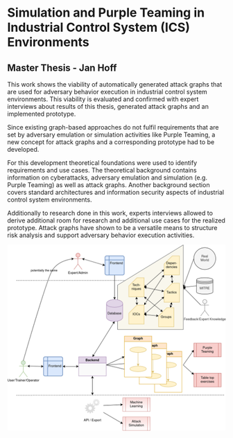 # Simulation and Purple Teaming in Industrial Control System (ICS) Environments
## Master Thesis - Jan Hoff

This work shows the viability of automatically generated attack graphs that are used for adversary behavior execution in industrial control system environments. This viability is evaluated and confirmed with expert interviews about results of this thesis, generated attack graphs and an implemented prototype.

Since existing graph-based approaches do not fulfil requirements that are set by adversary emulation or simulation activities like Purple Teaming, a new concept for attack graphs and a corresponding prototype had to be developed.

For this development theoretical foundations were used to identify requirements and use cases. The theoretical background contains information on cyberattacks, adversary emulation and simulation (e.g. Purple Teaming) as well as attack graphs. Another background section covers standard architectures and information security aspects of industrial control system environments.

Additionally to research done in this work, experts interviews allowed to derive additional room for research and additional use cases for the realized prototype. Attack graphs have shown to be a versatile means to structure risk analysis and support adversary behavior execution activities.

![](SystemOverview.png "System Overview")
